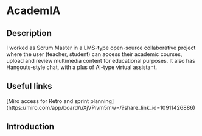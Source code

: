 # AcademIA
<h2>Description</h2>
I worked as Scrum Master in a LMS-type open-source collaborative project where the user (teacher, student) can access their academic courses, upload and review multimedia content for educational purposes. It also has Hangouts-style chat, with a plus of AI-type virtual assistant.
<h2>Useful links</h2>
[Miro access for Retro and sprint planning](https://miro.com/app/board/uXjVPivm5mw=/?share_link_id=10911426886)


<h2>Introduction</h2>
